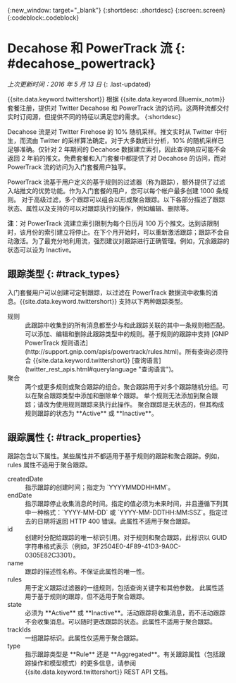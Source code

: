 {:new_window: target="_blank"}
{:shortdesc: .shortdesc}
{:screen:.screen}
{:codeblock:.codeblock}

# Decahose 和 PowerTrack 流 {: #decahose_powertrack}

*上次更新时间：2016 年 5 月 13 日*
{: .last-updated}

{{site.data.keyword.twittershort}} 根据 {{site.data.keyword.Bluemix_notm}} 套餐注册，提供对 Twitter Decahose 和 PowerTrack 流的访问。这两种流都交付实时订阅源，但提供不同的特征以满足您的需求。
{:shortdesc}

Decahose 流是对 Twitter Firehose 的 10% 随机采样。推文实时从 Twitter 中衍生，而流由 Twitter 的采样算法确定。对于大多数统计分析，10% 的随机采样已足够准确。仅针对 2 年期间的 Decahose 数据建立索引，因此查询响应可能不会返回 2 年前的推文。免费套餐和入门套餐中都提供了对 Decahose 的访问，而对 PowerTrack 流的访问为入门套餐用户独享。

PowerTrack 流基于用户定义的基于规则的过滤器（称为跟踪），额外提供了过滤入站推文的优势功能。作为入门套餐的用户，您可以每个帐户最多创建 1000 条规则。
对于高级过滤，多个跟踪可以组合以形成聚合跟踪。以下各部分描述了跟踪状态、属性以及支持的可以对跟踪执行的操作，例如编辑、删除等。

**注**：对 PowerTrack 流建立索引限制为每个日历月 100 万个推文。达到该限制时，该月份的索引建立将停止。在下个月开始时，可以重新激活跟踪；跟踪不会自动激活。为了最充分地利用流，强烈建议对跟踪进行正确管理。例如，冗余跟踪的状态可以设为 Inactive。

## 跟踪类型 {: #track_types}

入门套餐用户可以创建可定制跟踪，以过滤在 PowerTrack 数据流中收集的消息。{{site.data.keyword.twittershort}} 支持以下两种跟踪类型。

<dl>
<dt>规则</dt>
<dd>此跟踪中收集到的所有消息都至少与和此跟踪关联的其中一条规则相匹配。可以添加、编辑和删除此跟踪类型中的规则。基于规则的跟踪中支持 [GNIP PowerTrack 规则语法](http://support.gnip.com/apis/powertrack/rules.html)。所有查询必须符合 {{site.data.keyword.twittershort}} [查询语言](twitter_rest_apis.html#querylanguage "查询语言")。
</dd>

<dt>聚合</dt>
<dd>两个或更多规则或聚合跟踪的组合。聚合跟踪用于对多个跟踪随机分组。可以在聚合跟踪类型中添加和删除单个跟踪。
单个规则无法添加到聚合跟踪；请改为使用规则跟踪来执行此操作。
聚合跟踪是无状态的，但其构成规则跟踪的状态为 **Active** 或 **Inactive**。</dd>
</dl>

## 跟踪属性 {: #track_properties}
跟踪包含以下属性。某些属性并不都适用于基于规则的跟踪和聚合跟踪。例如，rules 属性不适用于聚合跟踪。

<dl>
<dt>createdDate</dt>
<dd>指示跟踪的创建时间；指定为 `YYYYMMDDHHMM`。</dd>

<dt>endDate</dt>
<dd>指示跟踪停止收集消息的时间。指定的值必须为未来时间，并且遵循下列其中一种格式：`YYYY-MM-DD` 或 `YYYY-MM-DDTHH:MM:SSZ`。指定过去的日期将返回 HTTP 400 错误。此属性不适用于聚合跟踪。</dd>

<dt>id</dt>
<dd>创建时分配给跟踪的唯一标识引用。对于规则和聚合跟踪，此标识以 GUID 字符串格式表示（例如，3F2504E0-4F89-41D3-9A0C-0305E82C3301）。</dd>

<dt>name</dt>
<dd>跟踪的描述性名称。不保证此属性的唯一性。</dd>

<dt>rules</dt>
<dd>用于定义跟踪过滤器的一组规则，包括查询关键字和其他参数。
此属性适用于基于规则的跟踪，但不适用于聚合跟踪。</dd>

<dt>state</dt>
<dd>必须为 **Active** 或 **Inactive**。活动跟踪将收集消息，而不活动跟踪不会收集消息。可以随时更改跟踪的状态。此属性不适用于聚合跟踪。</dd>

<dt>trackIds</dt>
<dd>一组跟踪标识。此属性仅适用于聚合跟踪。</dd>

<dt>type</dt>
<dd>指示跟踪类型是 **Rule** 还是 **Aggregated**。有关跟踪属性（包括跟踪操作和模型模式）的更多信息，请参阅 {{site.data.keyword.twittershort}} REST API 文档。</dd>
</dl>

